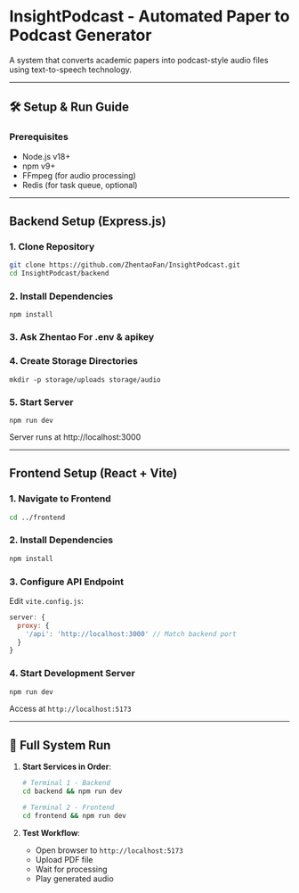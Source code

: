 # InsightPodcast - Automated Paper to Podcast Generator

A system that converts academic papers into podcast-style audio files using text-to-speech technology.

---

## 🛠️ Setup & Run Guide

### **Prerequisites**
- Node.js v18+
- npm v9+
- FFmpeg (for audio processing)
- Redis (for task queue, optional)

---

## **Backend Setup (Express.js)**

### 1. Clone Repository
```bash
git clone https://github.com/ZhentaoFan/InsightPodcast.git
cd InsightPodcast/backend
```

### 2. Install Dependencies
```
npm install
```

### 3. Ask Zhentao For .env & apikey

### 4. Create Storage Directories

```
mkdir -p storage/uploads storage/audio
```

### 5. Start Server

```
npm run dev
```

Server runs at http://localhost:3000



---

## **Frontend Setup (React + Vite)**

### 1. Navigate to Frontend
```bash
cd ../frontend
```

### 2. Install Dependencies
```bash
npm install
```

### 3. Configure API Endpoint
Edit `vite.config.js`:
```javascript
server: {
  proxy: {
    '/api': 'http://localhost:3000' // Match backend port
  }
}
```

### 4. Start Development Server
```bash
npm run dev
```
Access at `http://localhost:5173`

---

## 🚀 Full System Run
1. **Start Services in Order**:
   ```bash
   # Terminal 1 - Backend
   cd backend && npm run dev
   
   # Terminal 2 - Frontend 
   cd frontend && npm run dev
   ```

2. **Test Workflow**:
   - Open browser to `http://localhost:5173`
   - Upload PDF file
   - Wait for processing
   - Play generated audio
